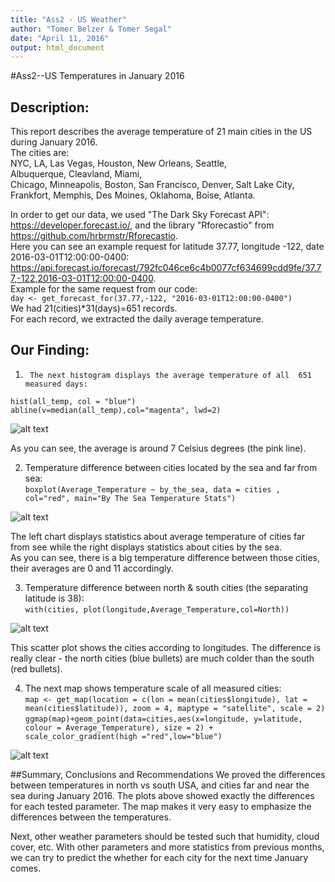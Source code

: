 ```yaml
---
title: "Ass2 - US Weather"   
author: "Tomer Belzer & Tomer Segal"   
date: "April 11, 2016"   
output: html_document
---
```


#Ass2--US Temperatures in January 2016

## Description:
This report describes the average temperature of 21 main cities in the US during January 2016.   
The cities are:    
NYC, LA, Las Vegas, Houston, New Orleans, Seattle,    
Albuquerque, Cleavland, Miami,   
Chicago, Minneapolis, Boston, San Francisco, Denver, Salt Lake City,    
Frankfort, Memphis, Des Moines, Oklahoma, Boise, Atlanta.   


In order to get our data, we used "The Dark Sky Forecast API":    
https://developer.forecast.io/,
and the library "Rforecastio" from https://github.com/hrbrmstr/Rforecastio.   
Here you can see an example request for latitude 37.77, longitude -122, date 2016-03-01T12:00:00-0400:   
https://api.forecast.io/forecast/792fc046ce6c4b0077cf634699cdd9fe/37.77,-122,2016-03-01T12:00:00-0400.   
Example for the same request from our code:   
```day <- get_forecast_for(37.77,-122, "2016-03-01T12:00:00-0400")```   
We had 21(cities)*31(days)=651 records.   
For each record, we extracted the daily average temperature.   

## Our Finding:   
1)  	The next histogram displays the average temperature of all  651 measured days:   
```hist(all_temp, col = "blue")```   
```abline(v=median(all_temp),col="magenta", lwd=2)```
  
 ![alt text][1]
 
 As you can see, the average is around 7 Celsius degrees (the pink line).
 
 2)	Temperature difference between cities located by the sea and far from sea:   
 ```boxplot(Average_Temperature ~ by_the_sea, data = cities , col="red", main="By The Sea Temperature Stats")```   
 
 ![alt text][2]
 
 The left chart displays statistics about average temperature of cities far from see while the right displays statistics about cities by the sea.   
 As you can see, there is a big temperature difference between those cities, their averages are 0 and 11 accordingly.
 
 3)	Temperature difference between north & south cities (the  separating latitude is 38):   
 ```with(cities, plot(longitude,Average_Temperature,col=North))```
 
 ![alt text][3]
 
 This scatter plot shows the cities according to longitudes.
 The difference is really clear - the north cities (blue bullets) are much colder than the south (red bullets). 
 
 4)	The next map shows temperature scale of all measured cities:   
 ```map <- get_map(location = c(lon = mean(cities$longitude), lat = mean(cities$latitude)), zoom = 4, maptype = "satellite", scale = 2)```   
```ggmap(map)+geom_point(data=cities,aes(x=longitude, y=latitude, colour = Average_Temperature), size = 2) + scale_color_gradient(high ="red",low="blue")```

 
 ![alt text][4]
 
##Summary, Conclusions and Recommendations
We proved the differences between temperatures in north vs south USA, and cities far and near the sea during January 2016.
The plots above showed exactly the differences for each tested parameter.
The map makes it very easy to emphasize the differences between the temperatures.

Next, other weather parameters should be tested such that humidity, cloud cover, etc.
With other parameters and more statistics from previous months, we can try to predict the whether for each city for the next time January comes.

[1]:https://github.com/tomerse/Ass2---Weather/blob/master/Images/avg_temp.png
[2]:https://github.com/tomerse/Ass2---Weather/blob/master/Images/by_the_sea.png
[3]:https://github.com/tomerse/Ass2---Weather/blob/master/Images/North-South.png
[4]:https://github.com/tomerse/Ass2---Weather/blob/master/Images/map.png
  

